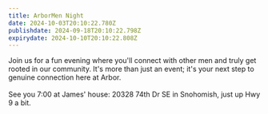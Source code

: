```yaml
---
title: ArborMen Night
date: 2024-10-03T20:10:22.780Z
publishdate: 2024-09-18T20:10:22.798Z
expirydate: 2024-10-10T20:10:22.808Z
---
```

Join us for a fun evening where you'll connect with other men and truly get rooted in our community. It's more than just an event; it's your next step to genuine connection here at Arbor. \
\
S﻿ee you 7:00 at James' house: 20328 74th Dr SE in Snohomish, just up Hwy 9 a bit.
